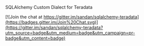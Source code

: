 SQLAlchemy Custom Dialect for Teradata


[![Join the chat at https://gitter.im/sandan/sqlalchemy-teradata](https://badges.gitter.im/Join%20Chat.svg)](https://gitter.im/sandan/sqlalchemy-teradata?utm_source=badge&utm_medium=badge&utm_campaign=pr-badge&utm_content=badge)